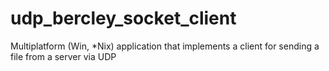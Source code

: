 # udp_bercley_socket_client
Multiplatform (Win, *Nix) application that implements a client for sending a file from a server via UDP
